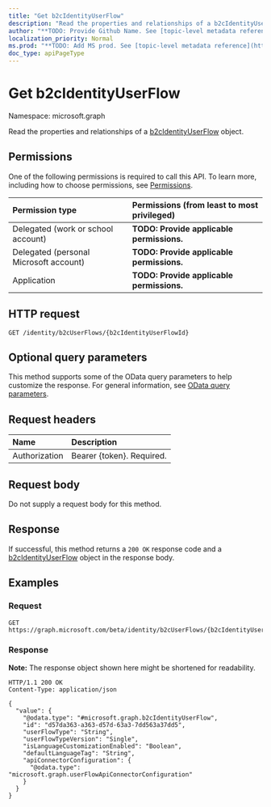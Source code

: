 ```yaml
---
title: "Get b2cIdentityUserFlow"
description: "Read the properties and relationships of a b2cIdentityUserFlow object."
author: "**TODO: Provide Github Name. See [topic-level metadata reference](https://msgo.azurewebsites.net/add/document/guidelines/metadata.html#topic-level-metadata)**"
localization_priority: Normal
ms.prod: "**TODO: Add MS prod. See [topic-level metadata reference](https://msgo.azurewebsites.net/add/document/guidelines/metadata.html#topic-level-metadata)**"
doc_type: apiPageType
---
```


# Get b2cIdentityUserFlow
Namespace: microsoft.graph

Read the properties and relationships of a [b2cIdentityUserFlow](../resources/b2cidentityuserflow.md) object.

## Permissions
One of the following permissions is required to call this API. To learn more, including how to choose permissions, see [Permissions](/graph/permissions-reference).

|Permission type|Permissions (from least to most privileged)|
|:---|:---|
|Delegated (work or school account)|**TODO: Provide applicable permissions.**|
|Delegated (personal Microsoft account)|**TODO: Provide applicable permissions.**|
|Application|**TODO: Provide applicable permissions.**|

## HTTP request

<!-- {
  "blockType": "ignored"
}
-->
``` http
GET /identity/b2cUserFlows/{b2cIdentityUserFlowId}
```

## Optional query parameters
This method supports some of the OData query parameters to help customize the response. For general information, see [OData query parameters](/graph/query-parameters).

## Request headers
|Name|Description|
|:---|:---|
|Authorization|Bearer {token}. Required.|

## Request body
Do not supply a request body for this method.

## Response

If successful, this method returns a `200 OK` response code and a [b2cIdentityUserFlow](../resources/b2cidentityuserflow.md) object in the response body.

## Examples

### Request
<!-- {
  "blockType": "request",
  "name": "get_b2cidentityuserflow"
}
-->
``` http
GET https://graph.microsoft.com/beta/identity/b2cUserFlows/{b2cIdentityUserFlowId}
```


### Response
**Note:** The response object shown here might be shortened for readability.
<!-- {
  "blockType": "response",
  "truncated": true,
  "@odata.type": "microsoft.graph.b2cIdentityUserFlow"
}
-->
``` http
HTTP/1.1 200 OK
Content-Type: application/json

{
  "value": {
    "@odata.type": "#microsoft.graph.b2cIdentityUserFlow",
    "id": "d57da363-a363-d57d-63a3-7dd563a37dd5",
    "userFlowType": "String",
    "userFlowTypeVersion": "Single",
    "isLanguageCustomizationEnabled": "Boolean",
    "defaultLanguageTag": "String",
    "apiConnectorConfiguration": {
      "@odata.type": "microsoft.graph.userFlowApiConnectorConfiguration"
    }
  }
}
```

